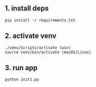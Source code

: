 ## 1. install deps

```shell
pip install -r requirements.txt
```

## 2. activate venv

```shell
./venv/Scripts/activate (win)
source venv/bin/activate (macOS/Linux)
```

## 3. run app

```shell
python init1.py
```